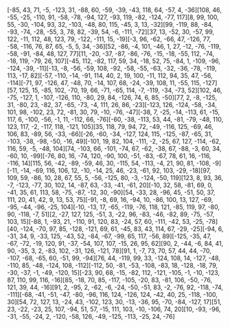 [-85, 43, 71, -5, -123, 31, -88, 60, -59, -39, -43, 118, 64, -57, 4, -36][108, 46, -55, -25, -110, 91, -58, -78, -94, 127, -93, 119, -82, -124, -77, 117][8, 99, 100, 55, -30, -104, 93, 32, -103, -48, 80, 115, -45, 3, 13, -32][99, -119, 88, -84, -93, -74, -28, -55, 3, 78, 82, -39, 54, -6, -111, -72][37, 13, -52, 30, -57, 99, 122, -11, 112, 48, 123, 79, -122, -111, 15, -19][-3, 96, -62, -66, 47, -126, 77, -58, -116, 76, 87, 65, -5, 5, 34, -36][52, -86, -4, 101, -46, 1, 27, -12, -76, -119, -58, -91, -84, 48, 127, 77][11, -20, -37, -87, -86, -76, -15, -18, -55, 112, -74, -18, 119, -79, 26, 107][-45, 112, -82, 117, 59, 34, -18, 52, 75, -84, 1, -109, -96, -124, -39, -11][-13, -8, -56, -59, 108, -92, -58, -55, -63, -32, -36, -78, -119, 113, -17, 82][-57, -110, -14, -91, 114, 40, 2, 19, 100, -11, 112, 94, 35, 47, -56, -114][-71, 97, -126, 47, -48, 70, -14, 107, 68, -24, -39, 108, 11, -55, 115, -127][57, 125, 15, -85, 102, -70, 19, 66, -71, -65, 114, -7, -119, -34, -73, 52][102, 46, -75, -127, 1, -107, -126, 110, -80, 29, 84, -126, 74, 6, 85, -50][77, 2, -8, -125, 31, -80, 23, -82, 37, -65, -73, -4, 111, 26, 86, -23][-123, 126, -124, -58, -34, 101, 98, -102, 23, 72, -81, 30, 79, -10, -76, -47][-38, 7, -25, -14, -113, 61, -15, 117, 6, -100, -56, -1, 11, -112, 66, -76][-60, -38, -113, 53, 44, -81, -79, -48, 110, 123, 117, -2, -117, 118, -121, 105][35, 118, 79, 94, 72, -49, -116, 125, -69, 46, 106, 83, -89, 56, -33, -66][-26, -60, -34, -127, 124, 115, -125, -87, -65, 31, -103, -38, -98, -50, -16, 49][-101, 19, 82, 104, -111, -2, -25, 67, 127, -114, -62, 116, 59, -5, -48, 104][74, -103, 66, -101, -74, 67, -62, -38, 67, -88, -3, 60, 34, -60, 10, -99][-76, 80, 16, -74, 120, -90, 100, -51, -83, -67, 78, 61, 16, -116, -116, 14][115, 56, -42, -89, -59, 46, 30, -115, 54, -113, -4, 21, 90, 81, -108, -9][-11, -14, -69, 116, 106, 12, -10, -14, 25, 46, -23, -61, 92, 103, -29, -18][97, 109, 59, -86, 10, 28, 67, 55, 5, -56, -125, 80, -3, -124, -50, 119][123, 8, 93, 36, -7, -123, -77, 30, 102, 14, -87, 63, -33, -41, -61, 20][-10, 32, 58, -81, 69, 0, -41, 35, 61, 113, 58, -75, -87, -12, 30, -90][54, -33, 28, -96, 45, -51, 50, 37, 111, 20, 41, 42, 9, 13, 53, 75][-91, -8, 69, 16, -94, 10, -86, 100, 13, 127, -69, -95, -44, -96, -25, 104][-10, -13, 17, -65, -119, -76, 118, 121, -85, 119, 97, -80, 90, -118, -7, 51][2, -27, 127, 125, -51, 3, -22, 96, -83, -46, -82, 89, -75, -57, 103, 15][-88, 1, -93, 21, -110, 91, 120, 83, -24, 57, 60, -111, -42, 53, -25, -78][40, -124, -70, 97, 85, -128, -121, 69, 61, -45, 83, 43, 114, 67, -29, -25][-94, 6, -31, 34, 9, -33, 125, -43, 52, -84, -67, -99, 65, 117, -56, 89][-125, -35, 47, -67, -72, -19, 120, 91, -37, -54, 107, 107, -15, 26, 95, 62][90, 2, -44, -6, 84, 41, 90, -35, 3, 2, -83, 102, -31, 126, -121, 78][91, 1, -7, 73, 70, 57, 44, 44, -70, -107, -68, -65, 60, -51, 99, -94][76, 44, -119, 99, 33, -124, 108, 14, -127, -48, -110, 85, -48, -124, 108, -112][-112, 50, -81, -53, -108, -83, 18, -128, -18, 79, -30, -37, -1, -49, -120, 15][-23, 90, 68, -15, -82, 112, -121, -105, -1, -10, -123, 87, 110, 99, 116, -16][85, -18, 70, 85, -117, -105, -20, 83, -81, 106, -50, -76, 121, 39, 44, -16][91, 2, -95, 2, -62, -6, -24, -50, -51, 83, -2, -76, 92, -118, -74, -111][-68, -41, -51, -47, -80, -96, 116, 124, -126, 124, -42, 40, 25, -118, -100, 30][54, 72, 127, 13, -24, 43, -102, 123, 30, -13, -36, 95, -70, -84, -127, 17][51, 23, -22, -23, 25, 107, -94, 51, 57, -15, 111, 103, -10, -106, 74, 20][10, -93, -96, -31, -55, -24, 2, -120, -58, 126, -49, -125, -113, -25, 24, -76]
